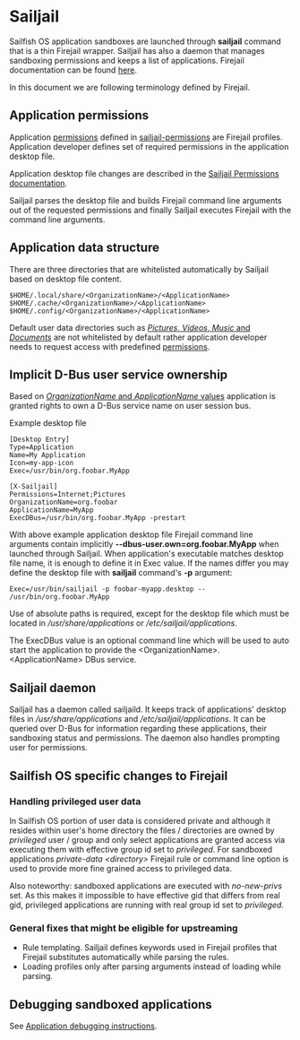 # Sailjail

Sailfish OS application sandboxes are launched through **sailjail** command that is a thin Firejail
wrapper. Sailjail has also a daemon that manages sandboxing permissions and keeps a list of
applications. Firejail documentation can be found [here](https://firejail.wordpress.com/).

In this document we are following terminology defined by Firejail.

## Application permissions

Application
[permissions](https://github.com/sailfishos/sailjail-permissions#sailfish-os-application-sandboxing-and-permissions)
defined in [sailjail-permissions](https://github.com/sailfishos/sailjail-permissions) are Firejail
profiles. Application developer defines set of required permissions in the application desktop file.

Application desktop file changes are described in the [Sailjail Permissions
documentation](https://github.com/sailfishos/sailjail-permissions#enable-sandboxing-for-an-application).

Sailjail parses the desktop file and builds Firejail command line arguments out of the requested
permissions and finally Sailjail executes Firejail with the command line arguments.

## Application data structure

There are three directories that are whitelisted automatically by Sailjail based on desktop file
content.

    $HOME/.local/share/<OrganizationName>/<ApplicationName>
    $HOME/.cache/<OrganizationName>/<ApplicationName>
    $HOME/.config/<OrganizationName>/<ApplicationName>

Default user data directories such as [*Pictures*, *Videos*, *Music* and
*Documents*](https://www.freedesktop.org/wiki/Software/xdg-user-dirs/) are not whitelisted by
default rather application developer needs to request access with predefined
[permissions](https://github.com/sailfishos/sailjail-permissions#permissions).

## Implicit D-Bus user service ownership

Based on [*OrganizationName* and
*ApplicationName* values](https://github.com/sailfishos/sailjail-permissions#desktop-file-changes)
application is granted rights to own a D-Bus service name on user session bus.

Example desktop file

    [Desktop Entry]
    Type=Application
    Name=My Application
    Icon=my-app-icon
    Exec=/usr/bin/org.foobar.MyApp

    [X-Sailjail]
    Permissions=Internet;Pictures
    OrganizationName=org.foobar
    ApplicationName=MyApp
    ExecDBus=/usr/bin/org.foobar.MyApp -prestart

With above example application desktop file Firejail command line arguments contain implicitly
**--dbus-user.own=org.foobar.MyApp** when launched through Sailjail.
When application's executable matches desktop file name, it is enough to define it in Exec value. If
the names differ you may define the desktop file with **sailjail** command's **-p** argument:

    Exec=/usr/bin/sailjail -p foobar-myapp.desktop -- /usr/bin/org.foobar.MyApp

Use of absolute paths is required, except for the desktop file which must be located in
_/usr/share/applications_ or _/etc/sailjail/applications_.

The ExecDBus value is an optional command line which will be used to auto start the application
to provide the \<OrganizationName\>.\<ApplicationName\> DBus service.

## Sailjail daemon

Sailjail has a daemon called sailjaild. It keeps track of applications' desktop files in
_/usr/share/applications_ and _/etc/sailjail/applications_. It can be queried over D-Bus for
information regarding these applications, their sandboxing status and permissions. The daemon also
handles prompting user for permissions.

## Sailfish OS specific changes to Firejail

### Handling privileged user data

In Sailfish OS portion of user data is considered private and although it resides within user's home
directory the files / directories are owned by _privileged_ user / group and only select
applications are granted access via executing them with effective group id set to _privileged_. For
sandboxed applications _private-data \<directory\>_ Firejail rule or command line option is used to
provide more fine grained access to privileged data.

Also noteworthy: sandboxed applications are executed with _no-new-privs_ set. As this makes it
impossible to have effective gid that differs from real gid, privileged applications are running
with real group id set to _privileged_.

### General fixes that might be eligible for upstreaming

- Rule templating. Sailjail defines keywords used in Firejail profiles that Firejail substitutes
  automatically while parsing the rules.
- Loading profiles only after parsing arguments instead of loading while parsing.

## Debugging sandboxed applications

See [Application debugging instructions](APPDEBUG.md).

